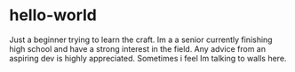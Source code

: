 # hello-world
Just a beginner trying to learn the craft.
Im a a senior currently finishing high school and have a strong interest in the field. Any advice from an aspiring dev is highly appreciated.
Sometimes i feel Im talking to walls here.
